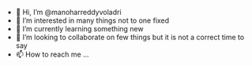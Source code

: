 - 👋 Hi, I’m @manoharreddyvoladri
- 👀 I’m interested in  many things not to one fixed
- 🌱 I’m currently learning something new
- 💞️ I’m looking to collaborate on  few things but it is not a correct time to say 
- 📫 How to reach me ... 
